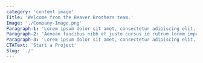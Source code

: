 ```yaml
---
category: 'content image'
Title: 'Welcome from the Beaver Brothers team.'
Image: './Company-Image.png'
Paragraph-1: 'Lorem ipsum dolor sit amet, consectetur adipiscing elit. Suspendisse varius enim in eros elementum tristique. Duis cursus, mi quis viverra ornare, eros dolor interdum nulla, ut commodo diam libero vitae erat.'
Paragraph-2: 'Aenean faucibus nibh et justo cursus id rutrum lorem imperdiet. Nunc ut sem vitae risus tristique posuere.'
Paragraph-3: 'Lorem ipsum dolor sit amet, consectetur adipiscing elit. Suspendisse varius enim in eros elementum tristique. Duis cursus, mi quis viverra ornare, eros dolor interdum nulla, ut commodo diam libero vitae erat.'
CTAText: 'Start a Project'
Slug: './'
---
```

